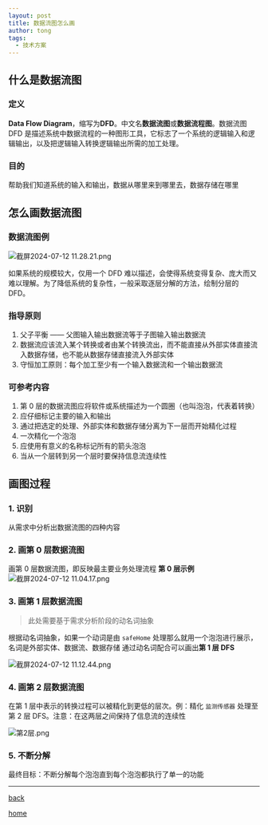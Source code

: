 ```yaml
---
layout: post
title: 数据流图怎么画
author: tong
tags:
  - 技术方案
---
```

## 什么是数据流图

### 定义
**Data Flow Diagram**，缩写为**DFD**。中文名**数据流图**或**数据流程图**。数据流图 DFD 是描述系统中数据流程的一种图形工具，它标志了一个系统的逻辑输入和逻辑输出，以及把逻辑输入转换逻辑输出所需的加工处理。

### 目的
帮助我们知道系统的输入和输出，数据从哪里来到哪里去，数据存储在哪里

## 怎么画数据流图

### 数据流图例

![截屏2024-07-12 11.28.21.png](https://cdn.jsdelivr.net/gh/TongCodeSpace/picForBlog@master/data%E6%88%AA%E5%B1%8F2024-07-12%2011.28.21.png)


如果系统的规模较大，仅用一个 DFD 难以描述，会使得系统变得复杂、庞大而又难以理解。为了降低系统的复杂性，一般采取逐层分解的方法，绘制分层的 DFD。

### 指导原则

1. 父子平衡 —— 父图输入输出数据流等于子图输入输出数据流
2. 数据流应该流入某个转换或者由某个转换流出，而不能直接从外部实体直接流入数据存储，也不能从数据存储直接流入外部实体
3. 守恒加工原则：每个加工至少有一个输入数据流和一个输出数据流

### 可参考内容

1. 第 0 层的数据流图应将软件或系统描述为一个圆圈（也叫泡泡，代表着转换）
2. 应仔细标记主要的输入和输出 
3. 通过把选定的处理、外部实体和数据存储分离为下一层而开始精化过程
4. 一次精化一个泡泡
5. 应使用有意义的名称标记所有的箭头泡泡
6. 当从一个层转到另一个层时要保持信息流连续性


## 画图过程

### 1. 识别

从需求中分析出数据流图的四种内容


### 2. 画第 0 层数据流图

画第 0 层数据流图，即反映最主要业务处理流程
**第 0 层示例**
![截屏2024-07-12 11.04.17.png](https://cdn.jsdelivr.net/gh/TongCodeSpace/picForBlog@master/data%E6%88%AA%E5%B1%8F2024-07-12%2011.04.17.png)


### 3. 画第 1 层数据流图
> 此处需要基于需求分析阶段的动名词抽象

根据动名词抽象，如果一个动词是由 `safeHome` 处理那么就用一个泡泡进行展示，名词是外部实体、数据流、数据存储
通过动名词配合可以画出**第 1 层 DFS**

![截屏2024-07-12 11.12.44.png](https://cdn.jsdelivr.net/gh/TongCodeSpace/picForBlog@master/data%E6%88%AA%E5%B1%8F2024-07-12%2011.12.44.png)


### 4. 画第 2 层数据流图
在第 1 层中表示的转换过程可以被精化到更低的层次。例：精化 `监测传感器` 处理至第 2 层 DFS。注意：在这两层之间保持了信息流的连续性

![第2层.png](https://cdn.jsdelivr.net/gh/TongCodeSpace/picForBlog@master/data%E6%88%AA%E5%B1%8F2024-07-12%2011.17.25.png)


### 5. 不断分解
最终目标：不断分解每个泡泡直到每个泡泡都执行了单一的功能

---
[back](../编程相关文章汇总.md)

[home](../../../index.md)